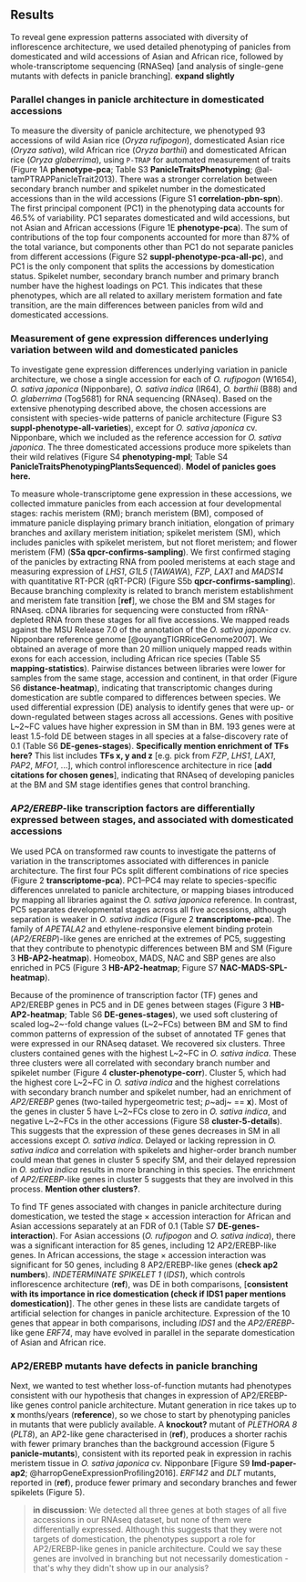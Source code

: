 ## Results

To reveal gene expression patterns associated with diversity of inflorescence architecture, we used detailed phenotyping of panicles from domesticated and wild accessions of Asian and African rice, followed by whole-transcriptome sequencing (RNASeq) [and analysis of single-gene mutants with defects in panicle branching].
**expand slightly**

### Parallel changes in panicle architecture in domesticated accessions

To measure the diversity of panicle architecture, we phenotyped 93 accessions of wild Asian rice (*Oryza rufipogon*), domesticated Asian rice (*Oryza sativa*), wild African rice (*Oryza barthii*) and domesticated African rice (*Oryza glaberrima*), using `P-TRAP` for automated measurement of traits (Figure 1A **phenotype-pca**; Table S3 **PanicleTraitsPhenotyping**; @al-tamPTRAPPanicleTrait2013).
There was a stronger correlation between secondary branch number and spikelet number in the domesticated accessions than in the wild accessions (Figure S1 **correlation-pbn-spn**).
The first principal component (PC1) in the phenotyping data accounts for 46.5% of variability.
PC1 separates domesticated and wild accessions, but not Asian and African accessions (Figure 1E **phenotype-pca**).
The sum of contributions of the top four components accounted for more than 87% of the total variance, but components other than PC1 do not separate panicles from different accessions (Figure S2 **suppl-phenotype-pca-all-pc**), and PC1 is the only component that splits the accessions by domestication status.
Spikelet number, secondary branch number and primary branch number have the highest loadings on PC1.
This indicates that these phenotypes, which are all related to axillary meristem formation and fate transition, are the main differences between panicles from wild and domesticated accessions.

### Measurement of gene expression differences underlying variation between wild and domesticated panicles

To investigate gene expression differences underlying variation in panicle architecture, we chose a single accession for each of *O. rufipogon* (W1654), *O. sativa japonica* (Nipponbare), *O. sativa indica* (IR64), *O. barthii* (B88) and *O. glaberrima* (Tog5681) for RNA sequencing (RNAseq).
Based on the extensive phenotyping described above, the chosen accessions are consistent with species-wide patterns of panicle architecture (Figure S3 **suppl-phenotype-all-varieties**), except for *O. sativa japonica* cv. Nipponbare, which we included as the reference accession for *O. sativa japonica*.
The three domesticated accessions produce more spikelets than their wild relatives (Figure S4 **phenotyping-mpl**; Table S4 **PanicleTraitsPhenotypingPlantsSequenced**).
**Model of panicles goes here.**

To measure whole-transcriptome gene expression in these accessions, we collected immature panicles from each accession at four developmental stages: rachis meristem (RM); branch meristem (BM), composed of immature panicle displaying primary branch initiation, elongation of primary branches and axillary meristem initiation; spikelet meristem (SM), which includes panicles with spikelet meristem, but not floret meristem; and flower meristem (FM) (**S5a qpcr-confirms-sampling**).
We first confirmed staging of the panicles by extracting RNA from pooled meristems at each stage and measuring expression of *LHS1*, *G1L5* (*TAWAWA*), *FZP*, *LAX1* and *MADS14* with quantitative RT-PCR (qRT-PCR) (Figure S5b **qpcr-confirms-sampling**).
Because branching complexity is related to branch meristem establishment and meristem fate transition [**ref**], we chose the BM and SM stages for RNAseq.
cDNA libraries for sequencing were constucted from rRNA-depleted RNA from these stages for all five accessions.
We mapped reads against the MSU Release 7.0 of the annotation of the *O. sativa japonica* cv. Nipponbare reference genome [@ouyangTIGRRiceGenome2007].
We obtained an average of more than 20 million uniquely mapped reads within exons for each accession, including African rice species (Table S5 **mapping-statistics**).
Pairwise distances between libraries were lower for samples from the same stage, accession and continent, in that order (Figure S6 **distance-heatmap**), indicating that transcriptomic changes during domestication are subtle compared to differences between species.
We used differential expression (DE) analysis to identify genes that were up- or down-regulated between stages across all accessions.
Genes with positive L~2~FC values have higher expression in SM than in BM.
193 genes were at least 1.5-fold DE between stages in all species at a false-discovery rate of 0.1 (Table S6 **DE-genes-stages**).
**Specifically mention enrichment of TFs here?**
This list includes **TFs x, y and z** [e.g. pick from *FZP*, *LHS1*, *LAX1*, *PAP2*, *MFO1*, ...], which control inflorescence architecture in rice [**add citations for chosen genes**], indicating that RNAseq of developing panicles at the BM and SM stage identifies genes that control branching.

### *AP2/EREBP*-like transcription factors are differentially expressed between stages, and associated with domesticated accessions

We used PCA on transformed raw counts to investigate the patterns of variation in the transcriptomes associated with differences in panicle architecture. 
The first four PCs split different combinations of rice species (Figure 2 **transcriptome-pca**).
PC1–PC4 may relate to species-specific differences unrelated to panicle architecture, or mapping biases introduced by mapping all libraries against the *O. sativa japonica* reference.
In contrast, PC5 separates developmental stages across all five accessions, although separation is weaker in *O. sativa indica* (Figure 2 **transcriptome-pca**).
The family of *APETALA2* and ethylene-responsive element binding protein (*AP2/EREBP*)-like genes are enriched at the extremes of PC5, suggesting that they contribute to phenotypic differences between BM and SM (Figure 3 **HB-AP2-heatmap**).
Homeobox, MADS, NAC and SBP genes are also enriched in PC5 (Figure 3 **HB-AP2-heatmap**; Figure S7 **NAC-MADS-SPL-heatmap**).

Because of the prominence of transcription factor (TF) genes and AP2/EREBP genes in PC5 and in DE genes between stages (Figure 3 **HB-AP2-heatmap**; Table S6 **DE-genes-stages**), we used soft clustering of scaled log~2~-fold change values (L~2~FCs) between BM and SM to find common patterns of expression of the subset of annotated TF genes that were expressed in our RNAseq dataset.
We recovered six clusters.
Three clusters contained genes with the highest L~2~FC in *O. sativa indica*. 
These three clusters were all correlated with secondary branch number and spikelet number (Figure 4 **cluster-phenotype-corr**).
Cluster 5, which had the highest core L~2~FC in *O. sativa indica* and the highest correlations with secondary branch number and spikelet number, had an enrichment of *AP2/EREBP* genes (two-tailed hypergeometric test; *p*~adj~ == **x**).
Most of the genes in cluster 5 have L~2~FCs close to zero in *O. sativa indica*, and negative L~2~FCs in the other accessions (Figure S8 **cluster-5-details**).
This suggests that the expression of these genes decreases in SM in all accessions except *O. sativa indica*.
Delayed or lacking repression in *O. sativa indica* and correlation with spikelets and higher-order branch number could mean that genes in cluster 5 specify SM, and their delayed repression in *O. sativa indica* results in more branching in this species.
The enrichment of *AP2/EREBP*-like genes in cluster 5 suggests that they are involved in this process.
**Mention other clusters?**.

To find TF genes associated with changes in panicle architecture during domestication, we tested the stage × accession interaction for African and Asian accessions separately at an FDR of 0.1 (Table S7 **DE-genes-interaction**).
For Asian accessions (*O. rufipogon* and *O. sativa indica*), there was a significant interaction for 85 genes, including 12 AP2/EREBP-like genes.
In African accessions, the stage × accession interaction was significant for 50 genes, including 8 AP2/EREBP-like genes (**check ap2 numbers**).
*INDETERMINATE SPIKELET 1* (*IDS1*), which controls inflorescence architecture (**ref**), was DE in both comparisons, [**consistent with its importance in rice domestication (check if IDS1 paper mentions domestication)**].
The other genes in these lists are candidate targets of artificial selection for changes in panicle architecture.
Expression of the 10 genes that appear in both comparisons, including *IDS1* and the *AP2/EREBP*-like gene *ERF74*, may have evolved in parallel in the separate domestication of Asian and African rice.

### AP2/EREBP mutants have defects in panicle branching

Next, we wanted to test whether loss-of-function mutants had phenotypes consistent with our hypothesis that changes in expression of AP2/EREBP-like genes control panicle architecture.
Mutant generation in rice takes up to **x** months/years (**reference**), so we chose to start by phenotyping panicles in mutants that were publicly available.
A **knockout?** mutant of *PLETHORA 8* (*PLT8*), an AP2-like gene characterised in (**ref**), produces a shorter rachis with fewer primary branches than the background accession (Figure 5 **panicle-mutants**), consistent with its reported peak in expression in rachis meristem tissue in *O. sativa japonica* cv. Nipponbare [Figure S9 **lmd-paper-ap2**; @harropGeneExpressionProfiling2016].
*ERF142* and *DLT* mutants, reported in (**ref**), produce fewer primary and secondary branches and fewer spikelets (Figure 5).

>**in discussion**: We detected all three genes at both stages of all five accessions in our RNAseq dataset, but none of them were differentially expressed. Although this suggests that they were not targets of domestication, the phenotypes support a role for AP2/EREBP-like genes in panicle architecture.
> Could we say these genes are involved in branching but not necessarily domestication - that's why they didn't show up in our analysis?
